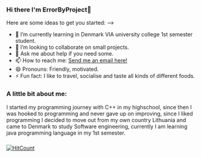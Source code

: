 ### Hi there I'm ErrorByProject👋

<!--
**ErrorByProject/ErrorByProject** is a ✨ _special_ ✨ repository because its `README.md` (this file) appears on your GitHub profile.
-->
Here are some ideas to get you started:
-->
- 🌱 I’m currently learning in Denmark VIA university college 1st semester student.
- 👯 I’m looking to collaborate on small projects.
- 💬 Ask me about help if you need some.
- 📫 How to reach me: <a href="mailto:ifamous.rp@gmail.com">Send me an email here!</a> 
- 😄 Pronouns: Friendly, motivated.
- ⚡ Fun fact: I like to travel, socialise and taste all kinds of different foods.

### A little bit about me:

I started my programming journey with C++ in my highschool, since then I was hooked to programming and never gave up on improving, since I liked programming I decided to move out from my own country Lithuania and came to Denmark to study Software engineering, currently I am learning java programming language in my 1st semester.
###
[![HitCount](http://hits.dwyl.com/ErrorByProject/ErrorByProject.svg)](http://hits.dwyl.com/ErrorByProject/ErrorByProject)
